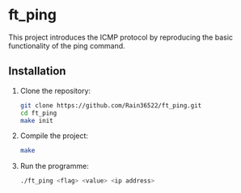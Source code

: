 # ft_ping

This project introduces the ICMP protocol by reproducing the basic functionality of the ping command.

## Installation

1. Clone the repository:
   ```bash
   git clone https://github.com/Rain36522/ft_ping.git
   cd ft_ping
   make init
   ```
2. Compile the project:
   ```bash
   make
   ```
3. Run the programme:
   ```bash
   ./ft_ping <flag> <value> <ip address>
   ```
